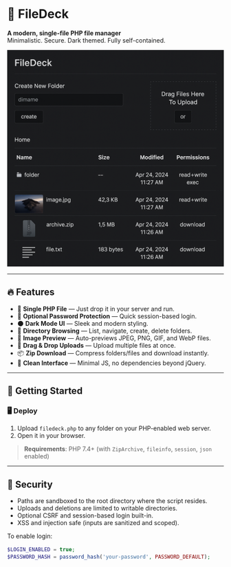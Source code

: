 # 📁 FileDeck

**A modern, single-file PHP file manager**  
Minimalistic. Secure. Dark themed. Fully self-contained.

![Screenshot](dashboard.png)

---

## 🔥 Features

- 🧩 **Single PHP File** — Just drop it in your server and run.
- 🔐 **Optional Password Protection** — Quick session-based login.
- 🌑 **Dark Mode UI** — Sleek and modern styling.
- 📂 **Directory Browsing** — List, navigate, create, delete folders.
- 📸 **Image Preview** — Auto-previews JPEG, PNG, GIF, and WebP files.
- 🔼 **Drag & Drop Uploads** — Upload multiple files at once.
- 📦 **Zip Download** — Compress folders/files and download instantly.
- 🧼 **Clean Interface** — Minimal JS, no dependencies beyond jQuery.

---

## 🚀 Getting Started

### 🖥️ Deploy

1. Upload `filedeck.php` to any folder on your PHP-enabled web server.
2. Open it in your browser.

> **Requirements**: PHP 7.4+ (with `ZipArchive`, `fileinfo`, `session`, `json` enabled)

---

## 🔐 Security

- Paths are sandboxed to the root directory where the script resides.
- Uploads and deletions are limited to writable directories.
- Optional CSRF and session-based login built-in.
- XSS and injection safe (inputs are sanitized and scoped).

To enable login:

```php
$LOGIN_ENABLED = true;
$PASSWORD_HASH = password_hash('your-password', PASSWORD_DEFAULT);


